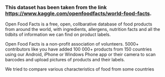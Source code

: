 ### This dataset has been taken from the link https://www.kaggle.com/openfoodfacts/world-food-facts.
Open Food Facts is a free, open, collbarative database of food products from around the world, with ingredients, allergens, nutrition facts and all the tidbits of information we can find on product labels.  

Open Food Facts is a non-profit association of volunteers. 5000+ contributors like you have added 100 000+ products from 150 countries using our Android, iPhone or Windows Phone app or their camera to scan barcodes and upload pictures of products and their labels.  

We tried to compare various characteristics of food from some countries
